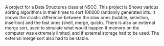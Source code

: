 <p>A project for a Data Structures class at NSCC. This project is Shows various sorting algorithms in their times to sort 100000 randomly generated ints. It shows the drastic difference between the slow ones (bubble, selection, insertion) and the fast ones (shell, merge, quick). There is also an external merge sort, used to simulate what would happen if memory on the computer was extremely limited, and if external storage had to be used. The external merge sort also had to be stable.</p><br/>